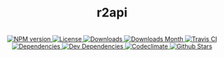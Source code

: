 <h1 align="center">r2api</h1>

<div align="center">
  <strong></strong>
</div>

<br />

<div align="center">
  <!-- NPM version -->
  <a href="https://npmjs.org/package/r2api" target="_blank">
    <img src="https://img.shields.io/npm/v/r2api.svg" alt="NPM version" />
  </a>
  <!-- License -->
  <a href="https://npmjs.org/package/r2api" target="_blank">
    <img src="https://img.shields.io/npm/l/r2api.svg" alt="License" />
  </a>
  <!-- Downloads -->
  <a href="https://npmjs.org/package/r2api" target="_blank">
    <img src="https://img.shields.io/npm/dt/r2api.svg" alt="Downloads" />
  </a>
  <!-- Downloads Month -->
  <a href="https://npmjs.org/package/r2api" target="_blank">
    <img src="https://img.shields.io/npm/dm/r2api.svg" alt="Downloads Month" />
  </a>
  <!-- Travis CI -->
  <a href="https://travis-ci.org/r2js/r2api" target="_blank">
    <img src="https://img.shields.io/travis/r2js/r2api.svg" alt="Travis CI" />
  </a>
  <!-- Dependencies -->
  <a href="https://david-dm.org/r2js/r2api" target="_blank">
    <img src="https://img.shields.io/david/r2js/r2api.svg" alt="Dependencies" />
  </a>
  <!-- Dev Dependencies -->
  <a href="https://david-dm.org/r2js/r2api?type=dev" target="_blank">
    <img src="https://img.shields.io/david/dev/r2js/r2api.svg" alt="Dev Dependencies" />
  </a>
  <!-- Codeclimate -->
  <a href="https://codeclimate.com/github/r2js/r2api" target="_blank">
    <img src="https://img.shields.io/codeclimate/github/r2js/r2api.svg" alt="Codeclimate" />
  </a>
  <!-- Github Stars -->
  <a href="https://github.com/r2js/r2api" target="_blank">
    <img src="https://img.shields.io/github/stars/r2js/r2api.svg?label=%E2%98%85" alt="Github Stars" />
  </a>
</div>

<br />

